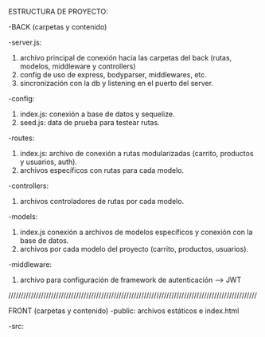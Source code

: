 ESTRUCTURA DE PROYECTO: 

-BACK (carpetas y contenido)

-server.js: 
1) archivo principal de conexión hacia las carpetas del back (rutas, modelos, middleware y controllers)
2) config de uso de express, bodyparser, middlewares, etc. 
3) sincronización con la db y listening en el puerto del server. 

-config:
1) index.js: conexión a base de datos y sequelize.
2) seed.js: data de prueba para testear rutas.

-routes:
1) index.js: archivo de conexión a rutas modularizadas (carrito, productos y usuarios, auth).
2) archivos específicos con rutas para cada modelo.

-controllers:
1) archivos controladores de rutas por cada modelo. 

-models: 
1) index.js conexión a archivos de modelos específicos y conexión con la base de datos.
2) archivos por cada modelo del proyecto (carrito, productos, usuarios).

-middleware: 
1) archivo para configuración de framework de autenticación --> JWT

///////////////////////////////////////////////////////////////////////////////////////////////////

FRONT (carpetas y contenido)
-public: archivos estáticos e index.html 

-src: 











